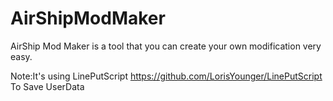 # AirShipModMaker
AirShip Mod Maker is a tool that you can create your own modification very easy.

Note:It's using LinePutScript https://github.com/LorisYounger/LinePutScript To Save UserData

